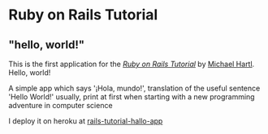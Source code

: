 # Ruby on Rails Tutorial

## "hello, world!"

This is the first application for the
[*Ruby on Rails Tutorial*](http://www.railstutorial.org/)
by [Michael Hartl](http://www.michaelhartl.com/). Hello, world!

A simple app which says '¡Hola, mundo!', translation of the useful sentence 'Hello World!' usually, print at first when starting with a new programming adventure in computer science

I deploy it on heroku at [rails-tutorial-hallo-app](https://rails-tutorial-hallo-app.herokuapp.com/)